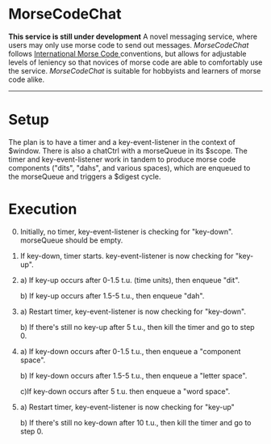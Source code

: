 # MorseCodeChat
**This service is still under development**
A novel messaging service, where users may only use morse code to send out messages. *MorseCodeChat* follows [International Morse Code ](https://morsecode.scphillips.com/morse.html) conventions, but allows for  adjustable levels of leniency so that novices of morse code are able to comfortably use the service. *MorseCodeChat* is suitable for hobbyists and learners of morse code alike.

----------

# Setup

The plan is to have a timer and a key-event-listener in the context of $window. There is also a chatCtrl with a morseQueue in its $scope. The timer and key-event-listener work in tandem to produce morse code components ("dits", "dahs", and various spaces), which are enqueued to the morseQueue and triggers a $digest cycle.
    
# Execution
0. Initially, no timer, key-event-listener is checking for "key-down". morseQueue should be empty.
  
1. If key-down, timer starts. key-event-listener is now checking for "key-up".

2. a) If key-up occurs after 0-1.5 t.u. (time units), then enqueue "dit".
   
   b) If key-up occurs after 1.5-5 t.u., then enqueue "dah".
  
3. a) Restart timer, key-event-listener is now checking for "key-down".
   
   b) If there's still no key-up after 5 t.u., then kill the timer and go to step 0.
  
4. a) If key-down occurs after 0-1.5 t.u., then enqueue a "component space".
   
   b) If key-down occurs after 1.5-5 t.u., then enqueue a "letter space".
   
   c)If key-down occurs after 5 t.u. then enqueue a "word space".
  
5. a) Restart timer, key-event-listener is now checking for "key-up"

   b) If there's still no key-down after 10 t.u., then kill the timer and go to step 0.
